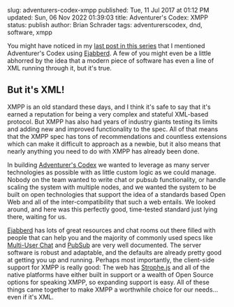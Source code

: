 slug: adventurers-codex-xmpp
published: Tue, 11 Jul 2017 at 01:12 PM
updated: Sun, 06 Nov 2022 01:39:03 
title: Adventurer's Codex: XMPP
status: publish
author: Brian Schrader
tags: adventurerscodex, dnd, software, xmpp

You might have noticed in my [last post in this series][stack] that I mentioned Adventurer's Codex using [Ejabberd][ej]. A few of you might even be a little abhorred by the idea that a modern piece of software has even a line of XML running through it, but it's true.


## But it's XML!

XMPP is an old standard these days, and I think it's safe to say that it's earned a reputation for being a very complex and stateful XML-based protocol. But XMPP has also had years of industry giants testing its limits and adding new and improved functionality to the spec. All of that means that the XMPP spec has tons of recommendations and countless extensions which can make it difficult to approach as a newbie, but it also means that nearly anything you need to do with XMPP has already been done.

In building [Adventurer's Codex][ac] we wanted to leverage as many server technologies as possible with as little custom logic as we could manage. Nobody on the team wanted to write chat or pubsub functionality, or handle scaling the system with multiple nodes, and we wanted the system to be built on open technologies that support the idea of a standards based Open Web and all of the inter-compatibility that such a web entails. We looked around, and here was this perfectly good, time-tested standard just lying there, waiting for us.

[Ejabberd][ej] has lots of great resources and chat rooms out there filled with people that can help you and the majority of commonly used specs like [Multi-User Chat][muc] and [PubSub][pubsub] are very well documented. The server software is robust and adaptable, and the defaults are already pretty good at getting you up and running. Perhaps most importantly, the client-side support for XMPP is really good: The web has [Strophe.js][stro] and all of the native platforms have either built in support or a wealth of Open Source options for speaking XMPP, so expanding support is easy. All of these things came together to make XMPP a worthwhile choice for our needs... even if it's XML.



[ej]: http://ejabberd.im
[stack]: /archive/adventurers-codex-the-stack/
[xmpp]: https://xmpp.org
[ac]: https://adventurerscodex.com
[muc]: https://xmpp.org/extensions/xep-0045.html
[pubsub]: https://xmpp.org/extensions/xep-0060.html
[stro]: http://strophe.im
